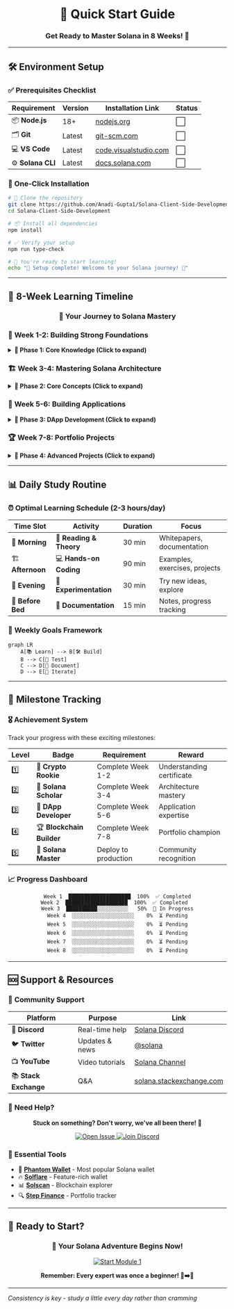 <div align="center">

# 🚀 Quick Start Guide

### Get Ready to Master Solana in 8 Weeks! 💪

</div>

---

## 🛠️ Environment Setup

### ✅ Prerequisites Checklist

| Requirement | Version | Installation Link | Status |
|-------------|---------|-------------------|--------|
| 📦 **Node.js** | 18+ | [nodejs.org](https://nodejs.org/) | ⬜ |
| 🗂️ **Git** | Latest | [git-scm.com](https://git-scm.com/) | ⬜ |
| 💻 **VS Code** | Latest | [code.visualstudio.com](https://code.visualstudio.com/) | ⬜ |
| ⚙️ **Solana CLI** | Latest | [docs.solana.com](https://docs.solana.com/cli/install-solana-cli-tools) | ⬜ |

### 🚀 One-Click Installation

```bash
# 🔄 Clone the repository
git clone https://github.com/Anadi-Gupta1/Solana-Client-Side-Development.git
cd Solana-Client-Side-Development

# 📦 Install all dependencies
npm install

# ✅ Verify your setup
npm run type-check

# 🎉 You're ready to start learning!
echo "🎊 Setup complete! Welcome to your Solana journey! 🎊"
```

---

## 📅 8-Week Learning Timeline

<div align="center">

### 🎯 Your Journey to Solana Mastery

</div>

### 🌱 **Week 1-2: Building Strong Foundations**

<details>
<summary><strong>🔗 Phase 1: Core Knowledge (Click to expand)</strong></summary>

#### 📚 **Week 1: Blockchain & Cryptography**
- **🎯 Goal**: Understand the fundamentals
- **📖 Reading**: Bitcoin & Solana whitepapers
- **🛠️ Hands-on**: Implement basic cryptographic functions
- **✅ Milestone**: Create your first hash function

```bash
# Day 1-2: Blockchain Basics
cd 01-blockchain-fundamentals
# Read whitepapers and take notes

# Day 3-5: Cryptography Deep Dive  
cd ../02-cryptography
# Implement hashing and signature examples

# Weekend Project: Compare consensus mechanisms
```

#### 💼 **Week 2: Wallet & Security**
- **🎯 Goal**: Secure wallet management
- **🛠️ Hands-on**: Create wallets, request airdrops
- **✅ Milestone**: Successfully manage testnet SOL

```bash
# Day 1-3: Wallet Creation
cd 03-wallet-setup
solana-keygen new --outfile ./my-wallet.json

# Day 4-5: Security Best Practices
# Set up hardware wallet integration

# Weekend: Acquire mainnet SOL from exchange
```

</details>

### 🏗️ **Week 3-4: Mastering Solana Architecture**

<details>
<summary><strong>🎯 Phase 2: Core Concepts (Click to expand)</strong></summary>

#### 🏗️ **Week 3: Account Model & PDAs**
- **🎯 Goal**: Master Solana's unique architecture
- **🛠️ Hands-on**: Create accounts, implement PDAs
- **✅ Milestone**: Deploy your first program account

#### ⚡ **Week 4: Transactions & Performance**
- **🎯 Goal**: Build high-performance applications
- **🛠️ Hands-on**: Optimize transaction throughput
- **✅ Milestone**: Achieve 1000+ TPS in tests

</details>

### 🎨 **Week 5-6: Building Applications**

<details>
<summary><strong>🚀 Phase 3: DApp Development (Click to expand)</strong></summary>

#### 🌐 **Week 5: RPC & Real-time Data**
- **🎯 Goal**: Master blockchain communication
- **🛠️ Hands-on**: WebSocket subscriptions, data queries
- **✅ Milestone**: Real-time price monitoring app

#### 🎨 **Week 6: Wallet Integration & UX**
- **🎯 Goal**: Create seamless user experiences
- **🛠️ Hands-on**: React wallet adapters, trading UI
- **✅ Milestone**: Full-featured trading interface

</details>

### 🏆 **Week 7-8: Portfolio Projects**

<details>
<summary><strong>🌟 Phase 4: Advanced Projects (Click to expand)</strong></summary>

#### 📦 **Week 7: Data & Contracts**
- **🎯 Goal**: Advanced data handling
- **🛠️ Hands-on**: Borsh serialization, IDL parsing
- **✅ Milestone**: Custom contract interaction

#### 🏪 **Week 8: Memecoin Marketplace**
- **🎯 Goal**: Build portfolio centerpiece
- **🛠️ Hands-on**: Full-stack marketplace development
- **✅ Milestone**: Production-ready DApp

</details>

---

## 📊 Daily Study Routine

### ⏰ **Optimal Learning Schedule (2-3 hours/day)**

| Time Slot | Activity | Duration | Focus |
|-----------|----------|----------|-------|
| 🌅 **Morning** | 📖 **Reading & Theory** | 30 min | Whitepapers, documentation |
| 🏗️ **Afternoon** | 💻 **Hands-on Coding** | 90 min | Examples, exercises, projects |
| 🌆 **Evening** | 🔬 **Experimentation** | 30 min | Try new ideas, explore |
| 🌙 **Before Bed** | 📝 **Documentation** | 15 min | Notes, progress tracking |

### 🎯 **Weekly Goals Framework**

```mermaid
graph LR
    A[📚 Learn] --> B[🛠️ Build]
    B --> C[🧪 Test]
    C --> D[📝 Document]
    D --> E[🔄 Iterate]
```

---

## 🏅 Milestone Tracking

### 🎖️ **Achievement System**

Track your progress with these exciting milestones:

| Level | Badge | Requirement | Reward |
|-------|-------|-------------|---------|
| 1️⃣ | 🥉 **Crypto Rookie** | Complete Week 1-2 | Understanding certificate |
| 2️⃣ | 🥈 **Solana Scholar** | Complete Week 3-4 | Architecture mastery |
| 3️⃣ | 🥇 **DApp Developer** | Complete Week 5-6 | Application expertise |
| 4️⃣ | 🏆 **Blockchain Builder** | Complete Week 7-8 | Portfolio champion |
| 5️⃣ | 🌟 **Solana Master** | Deploy to production | Community recognition |

### 📈 **Progress Dashboard**

<div align="center">

```ascii
Week 1  ████████████████████  100%  ✅ Completed
Week 2  ████████████████████  100%  ✅ Completed  
Week 3  ██████████░░░░░░░░░░   50%  🔄 In Progress
Week 4  ░░░░░░░░░░░░░░░░░░░░    0%  ⏳ Pending
Week 5  ░░░░░░░░░░░░░░░░░░░░    0%  ⏳ Pending
Week 6  ░░░░░░░░░░░░░░░░░░░░    0%  ⏳ Pending
Week 7  ░░░░░░░░░░░░░░░░░░░░    0%  ⏳ Pending
Week 8  ░░░░░░░░░░░░░░░░░░░░    0%  ⏳ Pending
```

</div>

---

## 🆘 Support & Resources

### 🤝 **Community Support**

| Platform | Purpose | Link |
|----------|---------|------|
| 💬 **Discord** | Real-time help | [Solana Discord](https://discord.gg/solana) |
| 🐦 **Twitter** | Updates & news | [@solana](https://twitter.com/solana) |
| 📺 **YouTube** | Video tutorials | [Solana Channel](https://youtube.com/@SolanaFndn) |
| 📚 **Stack Exchange** | Q&A | [solana.stackexchange.com](https://solana.stackexchange.com/) |

### 🚨 **Need Help?**

<div align="center">

**Stuck on something? Don't worry, we've all been there! 💪**

<a href="https://github.com/Anadi-Gupta1/Solana-Client-Side-Development/issues">
  <img src="https://img.shields.io/badge/🔧_Open_Issue-FF4444?style=for-the-badge&logoColor=white" alt="Open Issue"/>
</a>
<a href="https://discord.gg/solana">
  <img src="https://img.shields.io/badge/💬_Join_Discord-5865F2?style=for-the-badge&logo=discord&logoColor=white" alt="Join Discord"/>
</a>

</div>

### 📱 **Essential Tools**

- 🦊 **[Phantom Wallet](https://phantom.app/)** - Most popular Solana wallet
- 🔥 **[Solflare](https://solflare.com/)** - Feature-rich wallet
- 📊 **[Solscan](https://solscan.io/)** - Blockchain explorer
- 🔍 **[Step Finance](https://step.finance/)** - Portfolio tracker

---

## 🎉 Ready to Start?

<div align="center">

### 🚀 **Your Solana Adventure Begins Now!**

<a href="./01-blockchain-fundamentals/README.md">
  <img src="https://img.shields.io/badge/🎯_Start_Module_1-37a779?style=for-the-badge&logoColor=white" alt="Start Module 1"/>
</a>

**Remember: Every expert was once a beginner! 🌱➡️🌳**

</div>

---
*Consistency is key - study a little every day rather than cramming*
